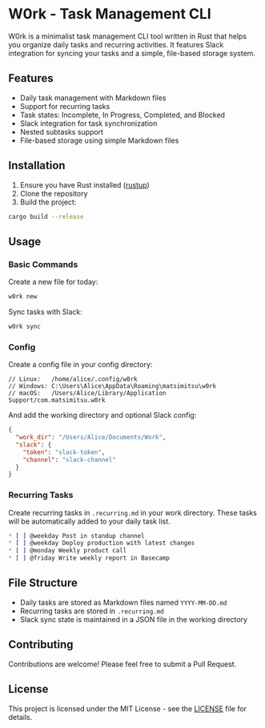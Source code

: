 # W0rk - Task Management CLI

W0rk is a minimalist task management CLI tool written in Rust that helps you organize daily tasks and recurring activities. It features Slack integration for syncing your tasks and a simple, file-based storage system.

## Features

- Daily task management with Markdown files
- Support for recurring tasks
- Task states: Incomplete, In Progress, Completed, and Blocked
- Slack integration for task synchronization
- Nested subtasks support
- File-based storage using simple Markdown files

## Installation

1. Ensure you have Rust installed ([rustup](https://rustup.rs/))
2. Clone the repository
3. Build the project:

```bash
cargo build --release
```

## Usage

### Basic Commands

Create a new file for today:
```bash
w0rk new
```

Sync tasks with Slack:
```bash
w0rk sync
```

### Config

Create a config file in your config directory:

```
// Linux:   /home/alice/.config/w0rk
// Windows: C:\Users\Alice\AppData\Roaming\matsimitsu\w0rk
// macOS:   /Users/Alice/Library/Application Support/com.matsimitsu.w0rk
```

And add the working directory and optional Slack config:

```json
{
  "work_dir": "/Users/Alice/Documents/Work",
  "slack": {
    "token": "slack-token",
    "channel": "slack-channel"
  }
}
```

### Recurring Tasks

Create recurring tasks in `.recurring.md` in your work directory. These tasks will be automatically added to your daily task list.

```markdown
* [ ] @weekday Post in standup channel
* [ ] @weekday Deploy production with latest changes
* [ ] @monday Weekly product call
* [ ] @friday Write weekly report in Basecamp
```

## File Structure

- Daily tasks are stored as Markdown files named `YYYY-MM-DD.md`
- Recurring tasks are stored in `.recurring.md`
- Slack sync state is maintained in a JSON file in the working directory

## Contributing

Contributions are welcome! Please feel free to submit a Pull Request.

## License

This project is licensed under the MIT License - see the [LICENSE](LICENSE) file for details.
